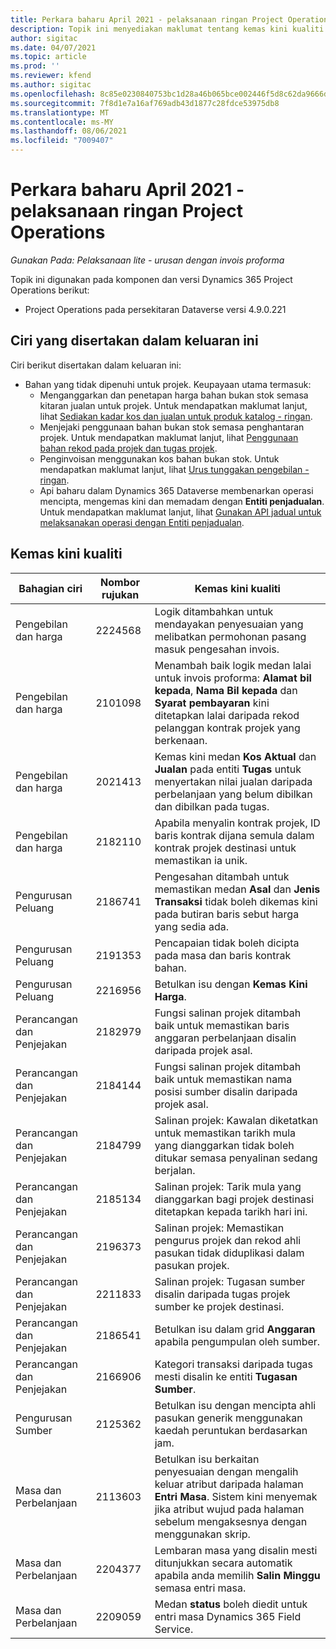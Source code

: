 ```yaml
---
title: Perkara baharu April 2021 - pelaksanaan ringan Project Operations
description: Topik ini menyediakan maklumat tentang kemas kini kualiti yang tersedia pada bulan April 2021 keluaran pelaksanaan ringan Project Operations.
author: sigitac
ms.date: 04/07/2021
ms.topic: article
ms.prod: ''
ms.reviewer: kfend
ms.author: sigitac
ms.openlocfilehash: 8c85e0230840753bc1d28a46b065bce002446f5d8c62da9666d58bc9d2a68af8
ms.sourcegitcommit: 7f8d1e7a16af769adb43d1877c28fdce53975db8
ms.translationtype: MT
ms.contentlocale: ms-MY
ms.lasthandoff: 08/06/2021
ms.locfileid: "7009407"
---
```

# <a name="whats-new-april-2021---project-operations-lite-deployment"></a>Perkara baharu April 2021 - pelaksanaan ringan Project Operations

_Gunakan Pada: Pelaksanaan lite - urusan dengan invois proforma_

Topik ini digunakan pada komponen dan versi Dynamics 365 Project Operations berikut:

  - Project Operations pada persekitaran Dataverse versi 4.9.0.221 

## <a name="features-included-in-this-release"></a>Ciri yang disertakan dalam keluaran ini

Ciri berikut disertakan dalam keluaran ini:

- Bahan yang tidak dipenuhi untuk projek. Keupayaan utama termasuk:
  - Menganggarkan dan penetapan harga bahan bukan stok semasa kitaran jualan untuk projek. Untuk mendapatkan maklumat lanjut, lihat [Sediakan kadar kos dan jualan untuk produk katalog - ringan](../pricing-costing/set-up-cost-sales-rates-catalog-products.md).
  - Menjejaki penggunaan bahan bukan stok semasa penghantaran projek. Untuk mendapatkan maklumat lanjut, lihat [Penggunaan bahan rekod pada projek dan tugas projek](../../material/material-usage-log.md).
  - Penginvoisan menggunakan kos bahan bukan stok. Untuk mendapatkan maklumat lanjut, lihat [Urus tunggakan pengebilan - ringan](../proforma-invoicing/manage-billing-backlog-sales.md#product-billing-backlog).
  - Api baharu dalam Dynamics 365 Dataverse membenarkan operasi mencipta, mengemas kini dan memadam dengan **Entiti penjadualan**. Untuk mendapatkan maklumat lanjut, lihat [Gunakan API jadual untuk melaksanakan operasi dengan Entiti penjadualan](../../project-management/schedule-api-preview.md).

## <a name="quality-updates"></a>Kemas kini kualiti

| **Bahagian ciri** | **Nombor rujukan** | **Kemas kini kualiti** |
| --- | --- | --- |
| Pengebilan dan harga | 2224568 | Logik ditambahkan untuk mendayakan penyesuaian yang melibatkan permohonan pasang masuk pengesahan invois. |
| Pengebilan dan harga | 2101098 | Menambah baik logik medan lalai untuk invois proforma: **Alamat bil kepada**, **Nama Bil kepada** dan **Syarat pembayaran** kini ditetapkan lalai daripada rekod pelanggan kontrak projek yang berkenaan. |
| Pengebilan dan harga | 2021413 | Kemas kini medan **Kos Aktual** dan **Jualan** pada entiti **Tugas** untuk menyertakan nilai jualan daripada perbelanjaan yang belum dibilkan dan dibilkan pada tugas. |
| Pengebilan dan harga | 2182110 | Apabila menyalin kontrak projek, ID baris kontrak dijana semula dalam kontrak projek destinasi untuk memastikan ia unik. |
| Pengurusan Peluang | 2186741 | Pengesahan ditambah untuk memastikan medan **Asal** dan **Jenis Transaksi** tidak boleh dikemas kini pada butiran baris sebut harga yang sedia ada. |
| Pengurusan Peluang | 2191353 | Pencapaian tidak boleh dicipta pada masa dan baris kontrak bahan. |
| Pengurusan Peluang | 2216956 | Betulkan isu dengan **Kemas Kini Harga**. |
| Perancangan dan Penjejakan | 2182979 | Fungsi salinan projek ditambah baik untuk memastikan baris anggaran perbelanjaan disalin daripada projek asal. |
| Perancangan dan Penjejakan | 2184144 | Fungsi salinan projek ditambah baik untuk memastikan nama posisi sumber disalin daripada projek asal. |
| Perancangan dan Penjejakan | 2184799 | Salinan projek: Kawalan diketatkan untuk memastikan tarikh mula yang dianggarkan tidak boleh ditukar semasa penyalinan sedang berjalan. |
| Perancangan dan Penjejakan | 2185134 | Salinan projek: Tarik mula yang dianggarkan bagi projek destinasi ditetapkan kepada tarikh hari ini. |
| Perancangan dan Penjejakan | 2196373 | Salinan projek: Memastikan pengurus projek dan rekod ahli pasukan tidak diduplikasi dalam pasukan projek. |
| Perancangan dan Penjejakan | 2211833 | Salinan projek: Tugasan sumber disalin daripada tugas projek sumber ke projek destinasi. |
| Perancangan dan Penjejakan | 2186541 | Betulkan isu dalam grid **Anggaran** apabila pengumpulan oleh sumber. |
| Perancangan dan Penjejakan | 2166906 | Kategori transaksi daripada tugas mesti disalin ke entiti **Tugasan Sumber**. |
| Pengurusan Sumber | 2125362 | Betulkan isu dengan mencipta ahli pasukan generik menggunakan kaedah peruntukan berdasarkan jam. |
| Masa dan Perbelanjaan | 2113603 | Betulkan isu berkaitan penyesuaian dengan mengalih keluar atribut daripada halaman **Entri Masa**. Sistem kini menyemak jika atribut wujud pada halaman sebelum mengaksesnya dengan menggunakan skrip. |
| Masa dan Perbelanjaan | 2204377 | Lembaran masa yang disalin mesti ditunjukkan secara automatik apabila anda memilih **Salin Minggu** semasa entri masa. |
| Masa dan Perbelanjaan | 2209059 | Medan **status** boleh diedit untuk entri masa Dynamics 365 Field Service. |
